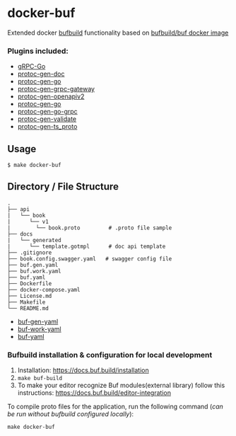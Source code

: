 # docker-buf

Extended docker [bufbuild](https://docs.buf.build/installation#using-the-docker-image) functionality based on [bufbuild/buf docker image](https://hub.docker.com/r/bufbuild/buf)

### Plugins included: 
- [gRPC-Go](https://google.golang.org/grpc)
- [protoc-gen-doc](https://github.com/pseudomuto/protoc-gen-doc)
- [protoc-gen-go](https://pkg.go.dev/github.com/golang/protobuf/protoc-gen-go)
- [protoc-gen-grpc-gateway](https://github.com/grpc-ecosystem/grpc-gateway)
- [protoc-gen-openapiv2](https://github.com/grpc-ecosystem/grpc-gateway)
- [protoc-gen-go](https://google.golang.org/protobuf/cmd/protoc-gen-go)
- [protoc-gen-go-grpc](https://google.golang.org/grpc/cmd/protoc-gen-go-grpc)
- [protoc-gen-validate](https://github.com/envoyproxy/protoc-gen-validate)
- [protoc-gen-ts_proto](https://www.npmjs.com/package/ts-proto)


## Usage

```
$ make docker-buf
```


## Directory / File Structure

```
.
├── api
|   └── book
|      └── v1
|        └── book.proto         # .proto file sample
├── docs
|   └── generated
|      └── template.gotmpl      # doc api template
├── .gitignore
├── book.config.swagger.yaml   # swagger config file
├── buf.gen.yaml 
├── buf.work.yaml 
├── buf.yaml
├── Dockerfile
├── docker-compose.yaml
├── License.md
├── Makefile
└── README.md
```

- [buf-gen-yaml](https://docs.buf.build/configuration/v1/buf-gen-yaml)
- [buf-work-yaml](https://docs.buf.build/configuration/v1/buf-work-yaml)
- [buf-yaml](https://docs.buf.build/configuration/v1/buf-yaml)

### Bufbuild installation & configuration for local development

1. Installation: https://docs.buf.build/installation
2. ```make buf-build```
3. To make your editor recognize Buf modules(external library) follow this instructions: https://docs.buf.build/editor-integration

To compile proto files for the application, run the following command (_can be run without bufbuild configured locally_):
```
make docker-buf
```
